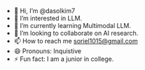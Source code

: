 - 👋 Hi, I’m @dasolkim7
- 👀 I’m interested in LLM.
- 🌱 I’m currently learning Multimodal LLM.
- 💞️ I’m looking to collaborate on AI research.
- 📫 How to reach me soriel1015@gmail.com
- 😄 Pronouns: Inquistive
- ⚡ Fun fact: I am a junior in college.

<!---
dasolkim7/dasolkim7 is a ✨ special ✨ repository because its `README.md` (this file) appears on your GitHub profile.
You can click the Preview link to take a look at your changes.
--->

